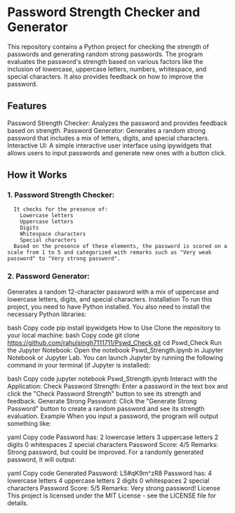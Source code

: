 # Password Strength Checker and Generator
This repository contains a Python project for checking the strength of passwords and generating random strong passwords. The program evaluates the password's strength based on various factors like the inclusion of lowercase, uppercase letters, numbers, whitespace, and special characters. It also provides feedback on how to improve the password.

## Features
  Password Strength Checker: Analyzes the password and provides feedback based on strength.
  Password Generator: Generates a random strong password that includes a mix of letters, digits, and special characters.
  Interactive UI: A simple interactive user interface using ipywidgets that allows users to input passwords and generate new ones with a button click.

## How it Works
### 1. Password Strength Checker:

      It checks for the presence of:
        Lowercase letters
        Uppercase letters
        Digits
        Whitespace characters
        Special characters
      Based on the presence of these elements, the password is scored on a scale from 1 to 5 and categorized with remarks such as "Very weak password" to "Very strong password".

### 2. Password Generator:

Generates a random 12-character password with a mix of uppercase and lowercase letters, digits, and special characters.
Installation
To run this project, you need to have Python installed. You also need to install the necessary Python libraries:

bash
Copy code
pip install ipywidgets
How to Use
Clone the repository to your local machine:
bash
Copy code
git clone https://github.com/rahulsingh7111711/Pswd_Check.git
cd Pswd_Check
Run the Jupyter Notebook:
Open the notebook Pswd_Strength.ipynb in Jupyter Notebook or Jupyter Lab. You can launch Jupyter by running the following command in your terminal (if Jupyter is installed):

bash
Copy code
jupyter notebook Pswd_Strength.ipynb
Interact with the Application:
Check Password Strength: Enter a password in the text box and click the "Check Password Strength" button to see its strength and feedback.
Generate Strong Password: Click the "Generate Strong Password" button to create a random password and see its strength evaluation.
Example
When you input a password, the program will output something like:

yaml
Copy code
Password has:
2 lowercase letters
3 uppercase letters
2 digits
0 whitespaces
2 special characters
Password Score: 4/5
Remarks: Strong password, but could be improved.
For a randomly generated password, it will output:

yaml
Copy code
Generated Password: L5#qK9m^zR8
Password has:
4 lowercase letters
4 uppercase letters
2 digits
0 whitespaces
2 special characters
Password Score: 5/5
Remarks: Very strong password!
License
This project is licensed under the MIT License - see the LICENSE file for details.

